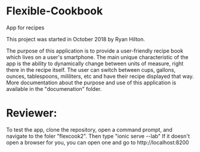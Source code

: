 # Flexible-Cookbook
App for recipes

This project was started in October 2018 by Ryan Hilton.

The purpose of this application is to provide a user-friendly recipe book
which lives on a user's smartphone.  The main unique characteristic of the
app is the ability to dynamically change between units of measure, right there
in the recipe itself.  The user can switch between cups, gallons, ounces,
tablespoons, mililiters, etc and have their recipe displayed that way.
More documentation about the purpose and use of this application is available
in the "documenation" folder.

# Reviewer:
To test the app, clone the repository, open a command prompt, and navigate
to the foler "flexcook2".  Then type "ionic serve --lab"
If it doesn't open a browser for you, you can open one and go to 
http://localhost:8200

